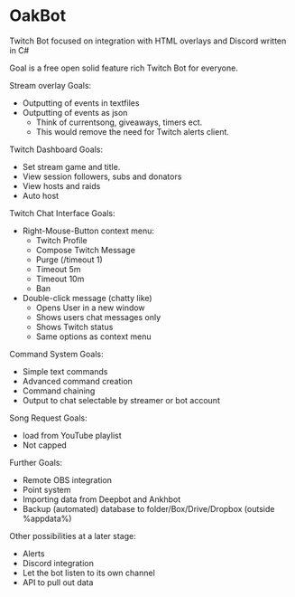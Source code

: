 # OakBot
Twitch Bot focused on integration with HTML overlays and Discord written in C#

Goal is a free open solid feature rich Twitch Bot for everyone.

Stream overlay Goals:
  - Outputting of events in textfiles
  - Outputting of events as json
      - Think of currentsong, giveaways, timers ect.
      - This would remove the need for Twitch alerts client.

Twitch Dashboard Goals:
  - Set stream game and title.
  - View session followers, subs and donators
  - View hosts and raids
  - Auto host

Twitch Chat Interface Goals:
  - Right-Mouse-Button context menu:
      - Twitch Profile
      - Compose Twitch Message
      - Purge (/timeout 1)
      - Timeout 5m
      - Timeout 10m
      - Ban
  - Double-click message (chatty like)
      - Opens User in a new window
      - Shows users chat messages only
      - Shows Twitch status
      - Same options as context menu

Command System Goals:
  - Simple text commands
  - Advanced command creation
  - Command chaining
  - Output to chat selectable by streamer or bot account

Song Request Goals:
  - load from YouTube playlist
  - Not capped

Further Goals:
  - Remote OBS integration
  - Point system
  - Importing data from Deepbot and Ankhbot
  - Backup (automated) database to folder/Box/Drive/Dropbox (outside %appdata%)

Other possibilities at a later stage:
  - Alerts
  - Discord integration
  - Let the bot listen to its own channel
  - API to pull out data

